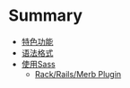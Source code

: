 # Summary

* [特色功能](te-se-features.md)
* [语法格式](README.md)
* [使用Sass](chapter1.md)
  * [Rack/Rails/Merb Plugin](chapter1/rackrailsmerb-plugin.md)


